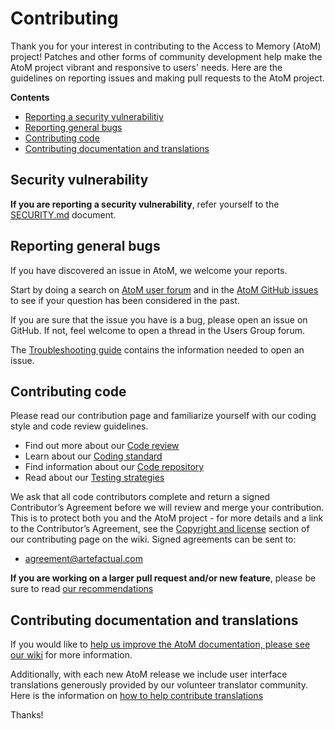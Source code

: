 # Contributing

Thank you for your interest in contributing to the Access to Memory (AtoM)
project! Patches and other forms of community development help make the
AtoM project vibrant and responsive to users' needs. Here are the guidelines
on reporting issues and making pull requests to the AtoM project.


**Contents**

* [Reporting a security vulnerabilitiy](#security-vulnerability)
* [Reporting general bugs](#reporting-general-bugs)
* [Contributing code](#contributing-code)
* [Contributing documentation and translations](#contributing-documentation-and-translations)

## Security vulnerability

**If you are reporting a security vulnerability**, refer yourself to the
[SECURITY.md](./SECURITY.md) document. 

## Reporting general bugs

If you have discovered an issue in AtoM, we welcome your reports.

Start by doing a search on [AtoM user forum](https://groups.google.com/forum/#!forum/ica-atom-users)
and in the [AtoM GitHub issues](https://github.com/artefactual/atom/issues)
to see if your question has been considered in the past.

If you are sure that the issue you have is a bug, please open an issue 
on GitHub. If not, feel welcome to open a thread in the Users Group forum.

The [Troubleshooting guide](https://www.accesstomemory.org/docs/latest/admin-manual/maintenance/troubleshooting/) contains the information needed to open an issue.

## Contributing code

Please read our contribution page and familiarize yourself with our coding
style and code review guidelines.

* Find out more about our [Code review](https://wiki.accesstomemory.org/Development/Code_review)
* Learn about our [Coding standard](https://wiki.accesstomemory.org/Development/Coding_standard)
* Find information about our [Code repository](https://wiki.accesstomemory.org/Resources/Code_repository)
* Read about our [Testing strategies](https://wiki.accesstomemory.org/Development/Testing)

We ask that all code contributors complete and return a signed Contributor’s
Agreement before we will review and merge your contribution. This is to
protect both you and the AtoM project - for more details and a link to the
Contributor’s Agreement, see the 
[Copyright and license](https://wiki.accesstomemory.org/Development/Contribute_code#Copyright_and_license) 
section of our contributing page on the wiki. Signed agreements can be sent 
to:

* [agreement@artefactual.com](mailto:agreement@artefactual.com) 

**If you are working on a larger pull request and/or new feature**, please be
sure to read [our recommendations](https://wiki.accesstomemory.org/Development/Recommendations)

## Contributing documentation and translations

If you would like to [help us improve the AtoM documentation, please see our
wiki](https://wiki.accesstomemory.org/Resources/Documentation) for more information.

Additionally, with each new AtoM release we include user interface
translations generously provided by our volunteer translator community. Here is the
information on [how to help contribute translations](https://wiki.accesstomemory.org/Resources/Translation)

Thanks! 

